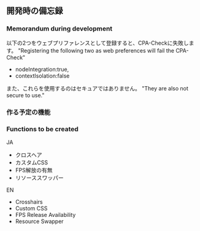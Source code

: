 
## 開発時の備忘録
### Memorandum during development
以下の2つをウェブプリファレンスとして登録すると、CPA-Checkに失敗します。
"Registering the following two as web preferences will fail the CPA-Check"
- nodeIntegration:true,
- contextIsolation:false

また、これらを使用するのはセキュアではありません。
"They are also not secure to use."

### 作る予定の機能
### Functions to be created
JA
- クロスヘア
- カスタムCSS
- FPS解放の有無
- リソーススワッパー

EN
- Crosshairs
- Custom CSS
- FPS Release Availability
- Resource Swapper
